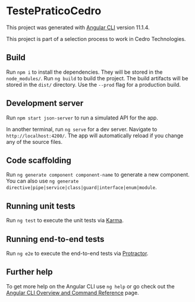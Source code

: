 # TestePraticoCedro

This project was generated with [Angular CLI](https://github.com/angular/angular-cli) version 11.1.4.

This project is part of a selection process to work in Cedro Technologies. 

## Build

Run `npm i` to install the dependencies. They will be stored in the `node_modules/`.
Run `ng build` to build the project. The build artifacts will be stored in the `dist/` directory. Use the `--prod` flag for a production build.

## Development server

Run `npm start json-server` to run a simulated API for the app.

In another terminal, run `ng serve` for a dev server. Navigate to `http://localhost:4200/`. The app will automatically reload if you change any of the source files.

## Code scaffolding

Run `ng generate component component-name` to generate a new component. You can also use `ng generate directive|pipe|service|class|guard|interface|enum|module`.



## Running unit tests

Run `ng test` to execute the unit tests via [Karma](https://karma-runner.github.io).

## Running end-to-end tests

Run `ng e2e` to execute the end-to-end tests via [Protractor](http://www.protractortest.org/).

## Further help

To get more help on the Angular CLI use `ng help` or go check out the [Angular CLI Overview and Command Reference](https://angular.io/cli) page.
